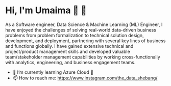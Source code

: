# Hi, I'm Umaima :raising_hand: 👋

As a Software engineer, Data Science & Machine Learning (ML) Engineer, I have enjoyed the challenges of solving real-world data-driven business problems from problem formalization to technical solution design, development, and deployment, partnering with several key lines of business and functions globally. I have gained extensive technical and project/product management skills and developed valuable team/stakeholder management capabilities by working cross-functionally with analytics, engineering, and business engagement teams. 


- 🌱 I’m currently learning Azure Cloud :thought_balloon:
- 📫 How to reach me: https://www.instagram.com/the_data_shebang/

<!--
**umaimakhh/umaimakhh** is a ✨ _special_ ✨ repository because its `README.md` (this file) appears on your GitHub profile.
# 


-->
